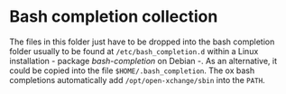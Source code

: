 # Bash completion collection

The files in this folder just have to be dropped into the bash completion folder usually
to be found at ``/etc/bash_completion.d`` within a Linux installation - package *bash-completion* on
Debian -.
As an alternative, it could be copied into the file ``$HOME/.bash_completion``.
The ox bash completions automatically add ``/opt/open-xchange/sbin`` into the ``PATH``.
